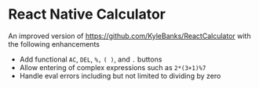 # React Native Calculator

An improved version of https://github.com/KyleBanks/ReactCalculator with the following enhancements

* Add functional `AC`, `DEL`, `%,` `( )`, and `.` buttons
* Allow entering of complex expressions such as `2*(3+1)%7`
* Handle eval errors including but not limited to dividing by zero
